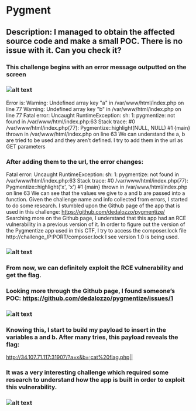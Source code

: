 # Pygment
## Description: I managed to obtain the affected source code and make a small POC. There is no issue with it. Can you check it?
### This challenge begins with an error message outputted on the screen
### ![alt text](image_url)
Error is: 
Warning: Undefined array key "a" in /var/www/html/index.php on line 77 Warning: Undefined array key "b" in /var/www/html/index.php on line 77 Fatal error: Uncaught RuntimeException: sh: 1: pygmentize: not found in /var/www/html/index.php:63 Stack trace: #0 /var/www/html/index.php(77): Pygmentize::highlight(NULL, NULL) #1 {main} thrown in /var/www/html/index.php on line 63
We can understand the a, b are tried to be used and they aren’t defined. I try to add them in the url as GET parameters

### After adding them to the url, the error changes:
Fatal error: Uncaught RuntimeException: sh: 1: pygmentize: not found in /var/www/html/index.php:63 Stack trace: #0 /var/www/html/index.php(77): Pygmentize::highlight('x', 'x') #1 {main} thrown in /var/www/html/index.php on line 63
We can see that the values we give to a and b are passed into a function.
Given the challenge name and info collected from errors, I started to do some research.
I stumbled upon the Github page of the app that is used in this challenge: 
https://github.com/dedalozzo/pygmentize/
Searching more on the Github page, I understand that this app had an RCE vulnerability in a previous version of it.
In order to figure out the version of the Pygmentize app used in this CTF, I try to access the composer.lock file
http://challenge_IP:PORT/composer.lock
I see version 1.0 is being used.
### ![alt text](image_url)
### From now, we can definitely exploit the RCE vulnerability and get the flag. 











### Looking more through the Github page, I found someone’s POC: https://github.com/dedalozzo/pygmentize/issues/1 
### ![alt text](image_url)
### Knowing this, I start to build my payload to insert in the variables a and b. After many tries, this payload reveals the flag:
http://34.107.71.117:31907/?a=x&b=;cat%20flag.php|| 
### It was a very interesting challenge which required some research to understand how the app is built in order to exploit this vulnerability.
### ![alt text](image_url)
